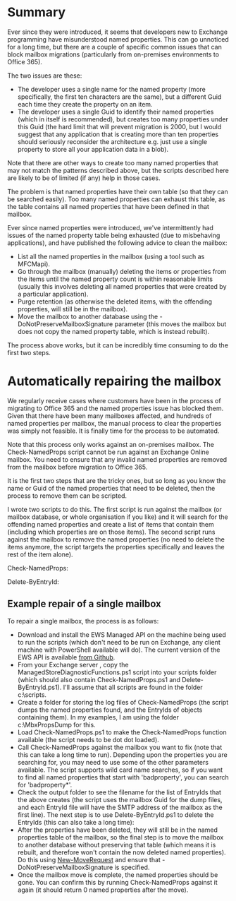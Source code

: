 # Summary

Ever since they were introduced, it seems that developers new to Exchange programming have misunderstood named properties.  This can go unnoticed for a long time, but there are a couple of specific common issues that can block mailbox migrations (particularly from on-premises environments to Office 365).

The two issues are these:
* The developer uses a single name for the named property (more specifically, the first ten characters are the same), but a different Guid each time they create the property on an item.
* The developer uses a single Guid to identify their named properties (which in itself is recommended), but creates too many properties under this Guid (the hard limit that will prevent migration is 2000, but I would suggest that any application that is creating more than ten properties should seriously reconsider the architecture e.g. just use a single property to store all your application data in a blob).

Note that there are other ways to create too many named properties that may not match the patterns described above, but the scripts described here are likely to be of limited (if any) help in those cases.

The problem is that named properties have their own table (so that they can be searched easily).  Too many named properties can exhaust this table, as the table contains all named properties that have been defined in that mailbox.

Ever since named properties were introduced, we've intermittently had issues of the named property table being exhausted (due to misbehaving applications), and have published the following advice to clean the mailbox:
* List all the named properties in the mailbox (using a tool such as MFCMapi).
* Go through the mailbox (manually) deleting the items or properties from the items until the named property count is within reasonable limits (usually this involves deleting all named properties that were created by a particular application).
* Purge retention (as otherwise the deleted items, with the offending properties, will still be in the mailbox).
* Move the mailbox to another database using the -DoNotPreserveMailboxSignature parameter (this moves the mailbox but does not copy the named property table, which is instead rebuilt).

The process above works, but it can be incredibly time consuming to do the first two steps.

# Automatically repairing the mailbox

We regularly receive cases where customers have been in the process of migrating to Office 365 and the named properties issue has blocked them.  Given that there have been many mailboxes affected, and hundreds of named properties per mailbox, the manual process to clear the properties was simply not feasible.  It is finally time for the process to be automated.

Note that this process only works against an on-premises mailbox. The Check-NamedProps script cannot be run against an Exchange Online mailbox.  You need to ensure that any invalid named properties are removed from the mailbox before migration to Office 365.

It is the first two steps that are the tricky ones, but so long as you know the name or Guid of the named properties that need to be deleted, then the process to remove them can be scripted.

I wrote two scripts to do this.  The first script is run against the mailbox (or mailbox database, or whole organisation if you like) and it will search for the offending named properties and create a list of items that contain them (including which properties are on those items).  The second script runs against the mailbox to remove the named properties (no need to delete the items anymore, the script targets the properties specifically and leaves the rest of the item alone).

Check-NamedProps:

Delete-ByEntryId:

## Example repair of a single mailbox

To repair a single mailbox, the process is as follows:

* Download and install the EWS Managed API on the machine being used to run the scripts (which don't need to be run on Exchange, any client machine with PowerShell available will do).  The current version of the EWS API is available [from Github](https://github.com/officedev/ews-managed-api).
* From your Exchange server , copy the ManagedStoreDiagnosticFunctions.ps1 script into your scripts folder (which should also contain Check-NamedProps.ps1 and Delete-ByEntryId.ps1).  I'll assume that all scripts are found in the folder c:\scripts.
* Create a folder for storing the log files of Check-NamedProps (the script dumps the named properties found, and the EntryIds of objects containing them).  In my examples, I am using the folder c:\MbxPropsDump for this.
* Load Check-NamedProps.ps1 to make the Check-NamedProps function available (the script needs to be dot dot loaded).
* Call Check-NamedProps against the mailbox you want to fix (note that this can take a long time to run).  Depending upon the properties you are searching for, you may need to use some of the other parameters available.  The script supports wild card name searches, so if you want to find all named properties that start with 'badproperty', you can search for 'badproperty*'.
* Check the output folder to see the filename for the list of EntryIds that the above creates (the script uses the mailbox Guid for the dump files, and each EntryId file will have the SMTP address of the mailbox as the first line).  The next step is to use Delete-ByEntryId.ps1 to delete the EntryIds (this can also take a long time):
* After the properties have been deleted, they will still be in the named properties table of the mailbox, so the final step is to move the mailbox to another database without preserving that table (which means it is rebuilt, and therefore won't contain the now deleted named properties).  Do this using [New-MoveRequest](https://docs.microsoft.com/en-us/powershell/module/exchange/new-moverequest?view=exchange-ps) and ensure that -DoNotPreserveMailboxSignature is specified.
* Once the mailbox move is complete, the named properties should be gone.  You can confirm this by running Check-NamedProps against it again (it should return 0 named properties after the move).
